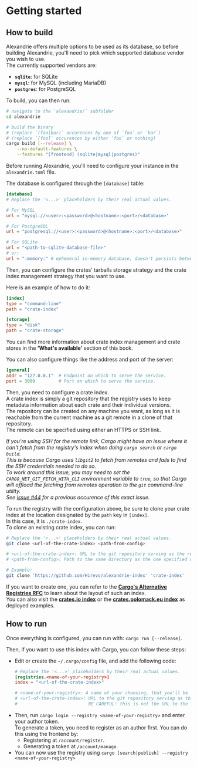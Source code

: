 Getting started
===============

How to build
------------

Alexandrie offers multiple options to be used as its database, so before building Alexandrie, you'll need to pick which supported database vendor you wish to use.  
The currently supported vendors are:

- **`sqlite`**: for SQLite
- **`mysql`**: for MySQL (including MariaDB)
- **`postgres`**: for PostgreSQL

To build, you can then run:

```bash
# navigate to the `alexandrie/` subfolder
cd alexandrie

# build the binary
# (replace `(foo|bar)` occurences by one of `foo` or `bar`)
# (replace `[foo]` occurences by either `foo` or nothing)
cargo build [--release] \
    --no-default-features \
    --features "[frontend] (sqlite|mysql|postgres)"
```

Before running Alexandrie, you'll need to configure your instance in the `alexandrie.toml` file.

The database is configured through the `[database]` table:

```toml
[database]
# Replace the '<...>' placeholders by their real actual values.

# For MySQL
url = "mysql://<user>:<password>@<hostname>:<port>/<database>"

# For PostgreSQL
url = "postgresql://<user>:<password>@<hostname>:<port>/<database>"

# For SQLite
url = "<path-to-sqlite-database-file>"
# or:
url = ":memory:" # ephemeral in-memory database, doesn't persists between restarts
```

Then, you can configure the crates' tarballs storage strategy and the crate index management strategy that you want to use.  

Here is an example of how to do it:

```toml
[index]
type = "command-line"
path = "crate-index"

[storage]
type = "disk"
path = "crate-storage"
```

You can find more information about crate index management and crate stores in the **'What's available'** section of this book.

You can also configure things like the address and port of the server:

```toml
[general]
addr = "127.0.0.1"  # Endpoint on which to serve the service.
port = 3000         # Port on which to serve the service.
```

Then, you need to configure a crate index.  
A crate index is simply a git repository that the registry uses to keep metadata information about each crate and their individual versions.  
The repository can be created on any machine you want, as long as it is reachable from the current machine as a git remote in a clone of that repository.  
The remote can be specified using either an HTTPS or SSH link.  

_If you're using SSH for the remote link, Cargo might have an issue where it can't fetch from the registry's index when doing `cargo search` or `cargo build`._  
_This is because Cargo uses `libgit2` to fetch from remotes and fails to find the SSH credentials needed to do so._  
_To work around this issue, you may need to set the `CARGO_NET_GIT_FETCH_WITH_CLI` environment variable to `true`, so that Cargo will offload the fetching from remotes operation to the `git` command-line utility._  
_See [issue #44](https://github.com/Hirevo/alexandrie/issues/44) for a previous occurence of this exact issue._  

To run the registry with the configuration above, be sure to clone your crate index at the location designated by the `path` key in `[index]`.  
In this case, it is `./crate-index`.  
To clone an existing crate index, you can run:

```bash
# Replace the '<...>' placeholders by their real actual values.
git clone <url-of-the-crate-index> <path-from-config>

# <url-of-the-crate-index>: URL to the git repository serving as the registry's crate index.
# <path-from-config>: Path to the same directory as the one specified as `index.path` in the `alexandrie.toml`.

# Example:
git clone 'https://github.com/Hirevo/alexandrie-index' 'crate-index'
```

If you want to create one, you can refer to the [**Cargo's Alternative Registries RFC**][Cargo's Alternative Registries RFC] to learn about the layout of such an index.  
You can also visit the [**crates.io index**][crates.io index] or the [**crates.polomack.eu index**][crates.polomack.eu index] as deployed examples.  

[Cargo's Alternative Registries RFC]: https://github.com/rust-lang/rfcs/blob/master/text/2141-alternative-registries.md#registry-index-format-specification
[crates.io index]: https://github.com/rust-lang/crates.io-index
[crates.polomack.eu index]: https://github.com/Hirevo/alexandrie-index

How to run
----------

Once everything is configured, you can run with: `cargo run [--release]`.

Then, if you want to use this index with Cargo, you can follow these steps:

- Edit or create the `~/.cargo/config` file, and add the following code:
  ```toml
  # Replace the '<...>' placeholders by their real actual values.
  [registries.<name-of-your-registry>]
  index = "<url-of-the-crate-index>"

  # <name-of-your-registry>: A name of your choosing, that you'll be using to refer to it in `cargo` commands.
  # <url-of-the-crate-index>: URL to the git repository serving as the registry's crate index.
  #                           BE CAREFUL: this is not the URL to the registry's API or frontend.
  ```
- Then, run `cargo login --registry <name-of-your-registry>` and enter your author token.  
  To generate a token, you need to register as an author first.
  You can do this using the frontend by:
  - Registering at `/account/register`.
  - Generating a token at `/account/manage`.
- You can now use the registry using `cargo [search|publish] --registry <name-of-your-registry>`
